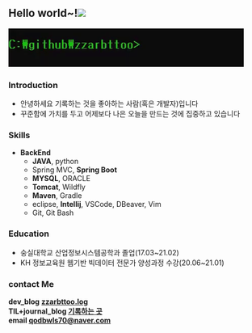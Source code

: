 

<h2>Hello world~!<img src="https://raw.githubusercontent.com/aemmadi/aemmadi/master/wave.gif" width="30px">
</h2>

<img src="./gifs/zzarbttoo_hello.gif">

### Introduction
- 안녕하세요 기록하는 것을 좋아하는 사람(혹은 개발자)입니다
- 꾸준함에 가치를 두고 어제보다 나은 오늘을 만드는 것에 집중하고 있습니다

### Skills 
-   <b>BackEnd</b>
      - <b>JAVA</b>, python
      - Spring MVC, <b>Spring Boot</b>
      - <b>MYSQL</b>, ORACLE 
      - <b>Tomcat</b>, Wildfly 
      - <b>Maven</b>, Gradle
      - eclipse, <b>Intellij</b>, VSCode, DBeaver, Vim
      - Git, Git Bash

### Education

- 숭실대학교 산업정보시스템공학과 졸업(17.03~21.02)
- KH 정보교육원 웹기반 빅데이터 전문가 양성과정 수강(20.06~21.01)

### contact Me 

<b>dev_blog</b>  <a href = "https://velog.io/@zzarbttoo"><b>zzarbttoo.log</b></a><br/>
<b>TIL+journal_blog<b/>  <a href = "https://blog.naver.com/qodbwls70"><b>기록하는 곳</b></a><br/>
<b>email</b> qodbwls70@naver.com


  
